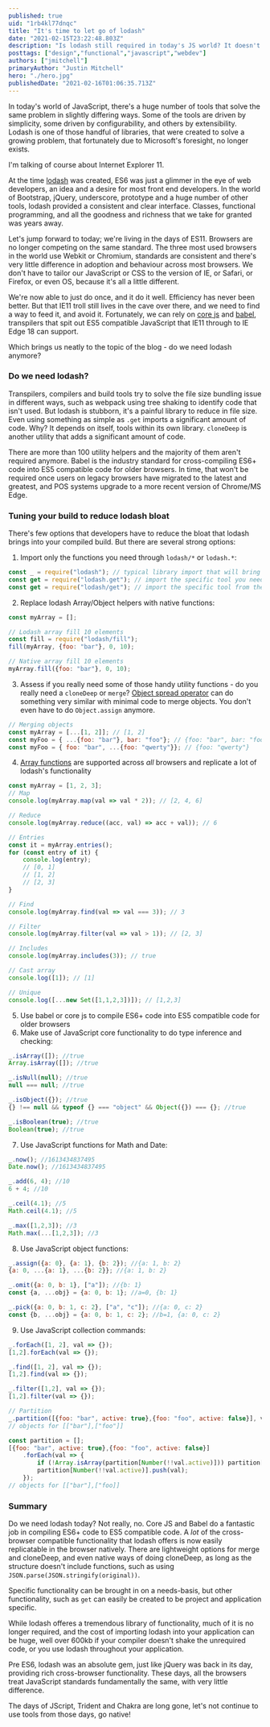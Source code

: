 ```yaml
---
published: true
uid: "1rb4kl77dnqc"
title: "It's time to let go of lodash"
date: "2021-02-15T23:22:48.803Z"
description: "Is lodash still required in today's JS world? It doesn't look like good for the famous tool."
posttags: ["design","functional","javascript","webdev"]
authors: ["jmitchell"]
primaryAuthor: "Justin Mitchell"
hero: "./hero.jpg"
publishedDate: "2021-02-16T01:06:35.713Z"
---
```


In today's world of JavaScript, there's a huge number of tools that solve the same problem in slightly differing ways. Some of the tools are driven by simplicity, some driven by configurability, and others by extensibility. Lodash is one of those handful of libraries, that were created to solve a growing problem, that fortunately due to Microsoft's foresight, no longer exists.

I'm talking of course about Internet Explorer 11.

At the time [lodash][lodash] was created, ES6 was just a glimmer in the eye of web developers, an idea and a desire for most front end developers. In the world of Bootstrap, jQuery, underscore, prototype and a huge number of other tools, lodash provided a consistent and clear interface. Classes, functional programming, and all the goodness and richness that we take for granted was years away.

Let's jump forward to today; we're living in the days of ES11. Browsers are no longer competing on the same standard. The three most used browsers in the world use Webkit or Chromium, standards are consistent and there's very little difference in adoption and behaviour across most browsers. We don't have to tailor our JavaScript or CSS to the version of IE, or Safari, or Firefox, or even OS, because it's all a little different.

We're now able to just do once, and it do it well. Efficiency has never been better. But that IE11 troll still lives in the cave over there, and we need to find a way to feed it, and avoid it. Fortunately, we can rely on [core js][corejs] and [babel][babel], transpilers that spit out ES5 compatible JavaScript that IE11 through to IE Edge 18 can support.

Which brings us neatly to the topic of the blog - do we need lodash anymore?

### Do we need lodash?
Transpilers, compilers and build tools try to solve the file size bundling issue in different ways, such as webpack using tree shaking to identify code that isn't used. But lodash is stubborn, it's a painful library to reduce in file size. Even using something as simple as `.get` imports a significant amount of code. Why? It depends on itself, tools within its own library. `cloneDeep` is another utility that adds a significant amount of code.

There are more than 100 utility helpers and the majority of them aren't required anymore. Babel is the industry standard for cross-compiling ES6+ code into ES5 compatible code for older browsers. In time, that won't be required once users on legacy browsers have migrated to the latest and greatest, and POS systems upgrade to a more recent version of Chrome/MS Edge.

### Tuning your build to reduce lodash bloat
There's few options that developers have to reduce the bloat that lodash brings into your compiled build. But there are several strong options:

1. Import only the functions you need through `lodash/*` or `lodash.*`:

```javascript
const _ = require("lodash"); // typical library import that will bring in the lodash base
const get = require("lodash.get"); // import the specific tool you need, needs to be imported through package.json
const get = require("lodash/get"); // import the specific tool from the lodash base library
```

2. Replace lodash Array/Object helpers with native functions:

```javascript
const myArray = [];

// Lodash array fill 10 elements
const fill = require("lodash/fill");
fill(myArray, {foo: "bar"}, 0, 10);

// Native array fill 10 elements
myArray.fill({foo: "bar"}, 0, 10);
```

3. Assess if you really need some of those handy utility functions - do you really need a `cloneDeep` or `merge`? [Object spread operator][objectspread] can do something very similar with minimal code to merge objects. You don't even have to do `Object.assign` anymore.

```javascript
// Merging objects
const myArray = [...[1, 2]]; // [1, 2]
const myFoo = { ...{foo: "bar"}, bar: "foo"}; // {foo: "bar", bar: "foo"}
const myFoo = { foo: "bar", ...{foo: "qwerty"}}; // {foo: "qwerty"}
```

4. [Array functions][array] are supported across _all_ browsers and replicate a lot of lodash's functionality

```javascript
const myArray = [1, 2, 3];
// Map
console.log(myArray.map(val => val * 2)); // [2, 4, 6]

// Reduce
console.log(myArray.reduce((acc, val) => acc + val)); // 6

// Entries
const it = myArray.entries();
for (const entry of it) {
    console.log(entry);
    // [0, 1]
    // [1, 2]
    // [2, 3]
}

// Find
console.log(myArray.find(val => val === 3)); // 3

// Filter
console.log(myArray.filter(val => val > 1)); // [2, 3]

// Includes
console.log(myArray.includes(3)); // true

// Cast array
console.log([1]); // [1]

// Unique
console.log([...new Set([1,1,2,3])]); // [1,2,3]
```

5. Use babel or core js to compile ES6+ code into ES5 compatible code for older browsers
6. Make use of JavaScript core functionality to do type inference and checking:

```javascript
_.isArray([]); //true
Array.isArray([]); //true

_.isNull(null); //true
null === null; //true

_.isObject({}); //true
{} !== null && typeof {} === "object" && Object({}) === {}; //true

_.isBoolean(true); //true
Boolean(true); //true
```

7. Use JavaScript functions for Math and Date:

```javascript
_.now(); //1613434837495
Date.now(); //1613434837495

_.add(6, 4); //10
6 + 4; //10

_.ceil(4.1); //5
Math.ceil(4.1); //5

_.max([1,2,3]); //3
Math.max(...[1,2,3]); //3
```

8. Use JavaScript object functions:

```javascript
_.assign({a: 0}, {a: 1}, {b: 2}); //{a: 1, b: 2}
{a: 0, ...{a: 1}, ...{b: 2}}; //{a: 1, b: 2}

_.omit({a: 0, b: 1}, ["a"]); //{b: 1}
const {a, ...obj} = {a: 0, b: 1}; //a=0, {b: 1}

_.pick({a: 0, b: 1, c: 2}, ["a", "c"]); //{a: 0, c: 2}
const {b, ...obj} = {a: 0, b: 1, c: 2}; //b=1, {a: 0, c: 2}
```

9. Use JavaScript collection commands:

```javascript
_.forEach([1, 2], val => {});
[1,2].forEach(val => {});

_.find([1, 2], val => {});
[1,2].find(val => {});

_.filter([1,2], val => {});
[1,2].filter(val => {});

// Partition
_.partition([{foo: "bar", active: true},{foo: "foo", active: false}], val => val.active); 
// objects for [["bar"],["foo"]]

const partition = [];
[{foo: "bar", active: true},{foo: "foo", active: false}]
    .forEach(val => {
        if (!Array.isArray(partition[Number(!!val.active)])) partition[Number(!!val.active)] = [];
        partition[Number(!!val.active)].push(val);
    });
// objects for [["bar"],["foo]]
```

### Summary
Do we need lodash today? Not really, no. Core JS and Babel do a fantastic job in compiling ES6+ code to ES5 compatible code. A _lot_ of the cross-browser compatible functionality that lodash offers is now easily replicatable in the browser natively. There are lightweight options for merge and cloneDeep, and even native ways of doing cloneDeep, as long as the structure doesn't include functions, such as using `JSON.parse(JSON.stringify(original))`.

Specific functionality can be brought in on a needs-basis, but other functionality, such as `get` can easily be created to be project and application specific.

While lodash offeres a tremendous library of functionality, much of it is no longer required, and the cost of importing lodash into your application can be huge, well over 600kb if your compiler doesn't shake the unrequired code, or you use lodash throughout your application.

Pre ES6, lodash was an absolute gem, just like jQuery was back in its day, providing rich cross-browser functionality. These days, all the browsers treat JavaScript standards fundamentally the same, with very little difference. 

The days of JScript, Trident and Chakra are long gone, let's not continue to use tools from those days, go native!

[lodash]: https://en.wikipedia.org/wiki/Lodash
[corejs]: https://github.com/zloirock/core-js
[babel]: https://babeljs.io/
[objectspread]: https://developer.mozilla.org/en-US/docs/Web/JavaScript/Reference/Operators/Spread_syntax
[array]: https://developer.mozilla.org/en-US/docs/Web/JavaScript/Reference/Global_Objects/Array